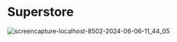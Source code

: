 # Superstore

![screencapture-localhost-8502-2024-06-06-11_44_05](https://github.com/alihaider678/Superstore/assets/114726530/5856395f-30b2-4c95-92e4-acc4233078b1)
